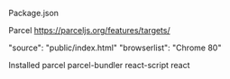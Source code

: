 Package.json

Parcel
https://parceljs.org/features/targets/

"source": "public/index.html"
"browserlist": "Chrome 80"

Installed
parcel
parcel-bundler
react-script
react

